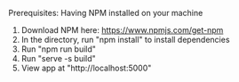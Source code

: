 Prerequisites: Having NPM installed on your machine

1. Download NPM here: https://www.npmjs.com/get-npm
2. In the directory, run "npm install" to install dependencies
3. Run "npm run build"
4. Run "serve -s build"
5. View app at "http://localhost:5000"
